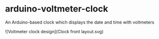 # arduino-voltmeter-clock
An Arduino-based clock which displays the date and time with voltmeters

![Voltmeter clock design](Clock front layout.svg)
